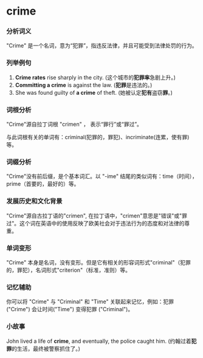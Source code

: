 # crime

### 分析词义

  

"Crime" 是一个名词，意为“犯罪”，指违反法律，并且可能受到法律处罚的行为。

  

### 列举例句

  

1.  **Crime rates** rise sharply in the city. (这个城市的**犯罪率**急剧上升。)
2.  **Committing a crime** is against the law. (**犯罪**是违法的。)
3.  She was found guilty of **a crime** of theft. (她被认定**犯有**盗窃**罪**。)

  

### 词根分析

  

"Crime"源自拉丁词根 "crimen" ， 表示“罪行”或“罪过”。

  

与此词根有关的单词有：criminal(犯罪的，罪犯)、incriminate(连累，使有罪)等。

  

### 词缀分析

  

"Crime"没有前后缀，是个基本词汇。以 "-ime" 结尾的类似词有：time（时间），prime（首要的，最好的）等。

  

### 发展历史和文化背景

  

"Crime"源自古拉丁语的"crimen", 在拉丁语中，"crimen"意思是"错误"或"罪过"。这个词在英语中的使用反映了欧美社会对于违法行为的态度和对法律的尊重。

  

### 单词变形

  

"Crime" 本身是名词，没有变形。但是它有相关的形容词形式"criminal"（犯罪的，罪犯），名词形式"criterion"（标准，准则）等。

  

### 记忆辅助

  

你可以将 "Crime" 与 "Criminal" 和 "Time" 关联起来记忆，例如：犯罪 ("Crime") 会让时间("Time") 变得犯罪 ("Criminal")。

  

### 小故事

  

John lived a life of **crime**, and eventually, the police caught him. (约翰过着**犯罪**的生活，最终被警察抓住了。)
